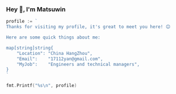 ### Hey 👋, I'm Matsuwin

<!--
![Anurag's github stats](https://github-readme-stats.vercel.app/api?username=matsuwin&show_icons=true&theme=dracula)
[![Top Langs](https://github-readme-stats.vercel.app/api/top-langs/?username=matsuwin&layout=compact)](https://github.com/anuraghazra/github-readme-stats)
-->

```go
profile := `
Thanks for visiting my profile, it's great to meet you here! 😊

Here are some quick things about me:    

map[string]string{
    "Location": "China HangZhou",
    "Email":    "17112yan@gmail.com",
    "MyJob":    "Engineers and technical managers",
}
`

fmt.Printf("%s\n", profile)
```

<!--
![skills](http://xzyan.github.io/skills.svg)
![hobbies](http://xzyan.github.io/hobbies.svg)
-->
